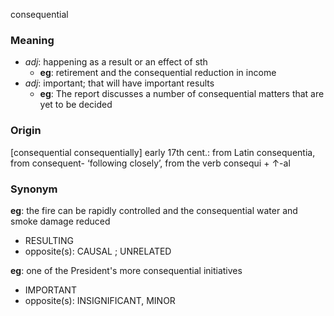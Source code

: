 consequential
### Meaning
+ _adj_: happening as a result or an effect of sth
	+ __eg__: retirement and the consequential reduction in income
+ _adj_: important; that will have important results
	+ __eg__: The report discusses a number of consequential matters that are yet to be decided

### Origin

[consequential consequentially] early 17th cent.: from Latin consequentia, from consequent- ‘following closely’, from the verb consequi + ↑-al

### Synonym

__eg__: the fire can be rapidly controlled and the consequential water and smoke damage reduced

+ RESULTING
+ opposite(s): CAUSAL ; UNRELATED

__eg__: one of the President's more consequential initiatives

+ IMPORTANT
+ opposite(s): INSIGNIFICANT, MINOR


